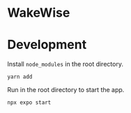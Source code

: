# WakeWise

# Development

Install `node_modules` in the root directory.

```
yarn add
```


Run in the root directory to start the app.

```
npx expo start
```